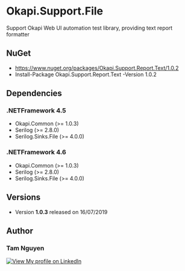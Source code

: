 # Okapi.Support.File
Support Okapi Web UI automation test library, providing text report formatter

## NuGet
* https://www.nuget.org/packages/Okapi.Support.Report.Text/1.0.2
* Install-Package Okapi.Support.Report.Text -Version 1.0.2

## Dependencies
### .NETFramework 4.5
* Okapi.Common (>= 1.0.3)
* Serilog (>= 2.8.0)
* Serilog.Sinks.File (>= 4.0.0)

### .NETFramework 4.6
* Okapi.Common (>= 1.0.3)
* Serilog (>= 2.8.0)
* Serilog.Sinks.File (>= 4.0.0)
          
## Versions
* Version **1.0.3** released on 16/07/2019

## Author
###  **Tam Nguyen**
[![View My profile on LinkedIn](https://static.licdn.com/scds/common/u/img/webpromo/btn_viewmy_160x33.png)](https://www.linkedin.com/in/tam-nguyen-a0792930/)
